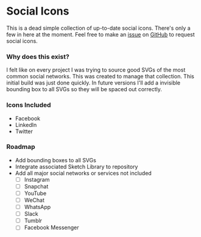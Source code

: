 # Social Icons

This is a dead simple collection of up-to-date social icons. There's only a few in here at the moment. Feel free to make an [issue](https://github.com/mattmischuk/social-icons/issues) on [GitHub](https://github.com/mattmischuk/social-icons/) to request social icons.

### Why does this exist?

I felt like on every project I was trying to source good SVGs of the most common social networks. This was created to manage that collection. This initial build was just done quickly. In future versions I'll add a invisible bounding box to all SVGs so they will be spaced out correctly.

### Icons Included

* Facebook
* LinkedIn
* Twitter

### Roadmap

* Add bounding boxes to all SVGs
* Integrate associated Sketch Library to repository
* Add all major social networks or services not included
  * [ ] Instagram
  * [ ] Snapchat
  * [ ] YouTube
  * [ ] WeChat
  * [ ] WhatsApp
  * [ ] Slack
  * [ ] Tumblr
  * [ ] Facebook Messenger
